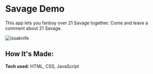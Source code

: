# Savage Demo
This app lets you fanboy over 21 Savage together. Come and leave a comment about 21 Savage.

![issaknife](https://user-images.githubusercontent.com/102834611/170914690-a8401689-c298-410a-99a9-06ece67320e1.jpeg)

## How It's Made:

**Tech used:** HTML, CSS, JavaScript


